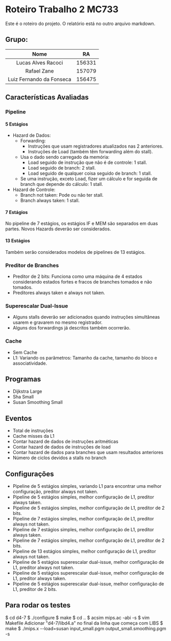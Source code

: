 # Roteiro Trabalho 2 MC733

Este é o roteiro do projeto. O relatório está no outro arquivo markdown.

## Grupo:

|           Nome           |   RA   |
|:------------------------:|:------:|
|    Lucas Alves Racoci    | 156331 |
|        Rafael Zane       | 157079 |
| Luiz Fernando da Fonseca | 156475 |

## Características Avaliadas

### Pipeline

#### 5 Estágios
- Hazard de Dados:
  - Forwarding:
    - Instruções que usam registradores atualizados nas 2 anteriores.
    - Instruções de Load (também têm forwarding além do stall).
  - Usa o dado sendo carregado da memória:
    - Load seguido de instrução que não é de controle: 1 stall.
    - Load seguido de branch: 2 stall.
    - Load seguido de qualquer coisa seguido de branch: 1 stall.
  - Se uma instrução, exceto Load, fizer um cálculo e for seguida de branch que depende do cálculo: 1 stall.
- Hazard de Controle:
  - Branch not taken: Pode ou não ter stall.
  - Branch always taken: 1 stall.

#### 7 Estágios
No pipeline de 7 estágios, os estágios IF e MEM são separados em duas partes. Novos Hazards deverão ser considerados.

#### 13 Estágios
Também serão considerados modelos de pipelines de 13 estágios.

### Preditor de Branches
- Preditor de 2 bits: Funciona como uma máquina de 4 estados considerando estados fortes e fracos de branches tomados e não tomados.
- Preditores always taken e always not taken.

### Superescalar Dual-Issue
- Alguns stalls deverão ser adicionados quando instruções simultâneas usarem e gravarem no mesmo registrador.
- Alguns dos forwardings já descritos também ocorrerão.

### Cache
- Sem Cache
- L1: Variando os parâmetros: Tamanho da cache, tamanho do bloco e associatividade.

## Programas
- Dijkstra Large
- Sha Small
- Susan Smoothing Small

## Eventos

- Total de instruções
- Cache misses da L1
- Contar hazard de dados de instruções aritméticas
- Contar hazard de dados de instruções de load
- Contar hazard de dados para branches que usam resultados anteriores
- Número de ciclos devidos a stalls no branch

## Configurações

- Pipeline de 5 estágios simples, variando L1 para encontrar uma melhor configuração, preditor always not taken.
- Pipeline de 5 estágios simples, melhor configuração de L1, preditor always taken.
- Pipeline de 5 estágios simples, melhor configuração de L1, preditor de 2 bits.
- Pipeline de 7 estágios simples, melhor configuração de L1, preditor always not taken.
- Pipeline de 7 estágios simples, melhor configuração de L1, preditor always taken.
- Pipeline de 7 estágios simples, melhor configuração de L1, preditor de 2 bits.
- Pipeline de 13 estágios simples, melhor configuração de L1, preditor always not taken.
- Pipeline de 5 estágios superescalar dual-issue, melhor configuração de L1, preditor always not taken.
- Pipeline de 5 estágios superescalar dual-issue, melhor configuração de L1, preditor always taken.
- Pipeline de 5 estágios superescalar dual-issue, melhor configuração de L1, preditor de 2 bits.

## Para rodar os testes
$ cd d4-7
$ ./configure
$ make
$ cd ..
$ acsim mips.ac -abi -s
$ vim Makefile
Adicionar "d4-7/libd4.a" no final da linha que começa com LIBS
$ make
$ ./mips.x --load=susan input_small.pgm output_small.smoothing.pgm -s

